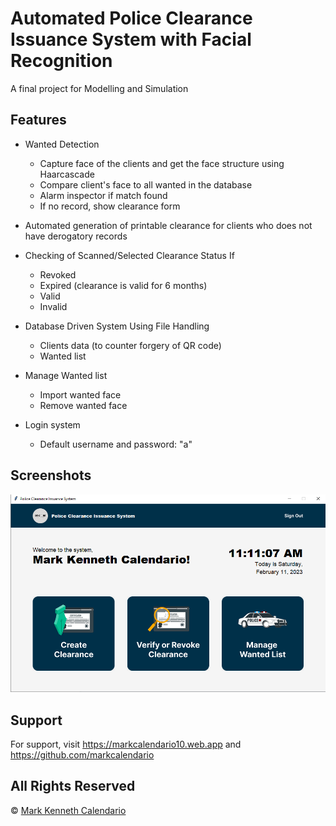 
# Automated Police Clearance Issuance System with Facial Recognition

A final project for Modelling and Simulation

## Features

- Wanted Detection
    - Capture face of the clients and get the face structure using Haarcascade
    - Compare client's face to all wanted in the database
    - Alarm inspector if match found
    - If no record, show clearance form

- Automated generation of printable clearance for clients who does not have derogatory records

- Checking of Scanned/Selected Clearance Status If
    - Revoked
    - Expired (clearance is valid for 6 months)
    - Valid
    - Invalid

- Database Driven System Using File Handling
    - Clients data (to counter forgery of QR code)
    - Wanted list

- Manage Wanted list
    - Import wanted face
    - Remove wanted face

- Login system 
    - Default username and password: "a"

## Screenshots

![App Screenshot](https://raw.githubusercontent.com/markcalendario/automated-police-clearance-issuance-system/main/docs/screenshot.png)

## Support

For support, visit https://markcalendario10.web.app and https://github.com/markcalendario

## All Rights Reserved
© [Mark Kenneth Calendario](https://github.com/markcalendario)
